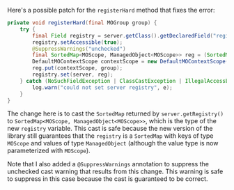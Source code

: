 Here's a possible patch for the `registerHard` method that fixes the error:

```java
private void registerHard(final MOGroup group) {
    try {
        final Field registry = server.getClass().getDeclaredField("registry");
        registry.setAccessible(true);
        @SuppressWarnings("unchecked")
        final SortedMap<MOScope, ManagedObject<MOScope>> reg = (SortedMap<MOScope, ManagedObject<MOScope>>) server.getRegistry();
        DefaultMOContextScope contextScope = new DefaultMOContextScope(new OctetString(""), group.getScope());
        reg.put(contextScope, group);
        registry.set(server, reg);
    } catch (NoSuchFieldException | ClassCastException | IllegalAccessException e) {
        log.warn("could not set server registry", e);
    }
}
```

The change here is to cast the `SortedMap` returned by `server.getRegistry()` to `SortedMap<MOScope, ManagedObject<MOScope>>`, which is the type of the new `registry` variable. This cast is safe because the new version of the library still guarantees that the `registry` is a `SortedMap` with keys of type `MOScope` and values of type `ManagedObject` (although the value type is now parameterized with `MOScope`).

Note that I also added a `@SuppressWarnings` annotation to suppress the unchecked cast warning that results from this change. This warning is safe to suppress in this case because the cast is guaranteed to be correct.